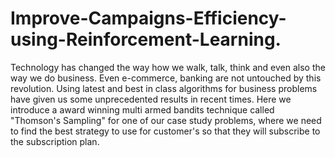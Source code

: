 # Improve-Campaigns-Efficiency-using-Reinforcement-Learning.
Technology has changed the way how we walk, talk, think and even also the way we do business. Even e-commerce, banking are not untouched by this revolution. Using latest and best in class algorithms for business problems have given us some unprecedented results in recent times. Here we introduce a award winning multi armed bandits technique called "Thomson's Sampling" for one of our case study problems, where we need to find the best strategy to use for customer's so that they will subscribe to the subscription plan.
